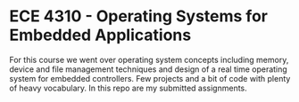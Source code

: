 # ECE 4310 - Operating Systems for Embedded Applications
For this course we went over operating system concepts including memory, device and file management techniques and design of a real time operating system for embedded controllers. Few projects and a bit of code with plenty of heavy vocabulary. In this repo are my submitted assignments.
